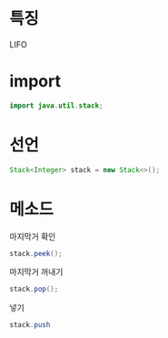 # 특징

LIFO



# import 

```java
import java.util.stack;
```

  

# 선언

```java
Stack<Integer> stack = new Stack<>();
```



# 메소드

마지막거 확인 

```java
stack.peek();
```

마지막거 꺼내기

```java
stack.pop();
```

넣기

```java
stack.push
```

